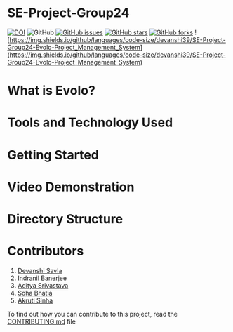# SE-Project-Group24
[![DOI](https://zenodo.org/badge/DOI/10.5281/zenodo.7155361.svg)](https://doi.org/10.5281/zenodo.7155361)
![GitHub](https://img.shields.io/github/license/devanshi39/SE-Project-Group24-Evolo-Project_Management_System)
[![GitHub issues](https://img.shields.io/github/issues/devanshi39/SE-Project-Group24-Evolo-Project_Management_System)](https://github.com/devanshi39/SE-Project-Group24-Evolo-Project_Management_System/issues)
[![GitHub stars](https://img.shields.io/github/stars/devanshi39/SE-Project-Group24-Evolo-Project_Management_System)](https://github.com/devanshi39/SE-Project-Group24-Evolo-Project_Management_System/stargazers)
[![GitHub forks](https://img.shields.io/github/forks/devanshi39/SE-Project-Group24-Evolo-Project_Management_System)](https://github.com/devanshi39/SE-Project-Group24-Evolo-Project_Management_System/network)
![https://img.shields.io/github/languages/code-size/devanshi39/SE-Project-Group24-Evolo-Project_Management_System](https://img.shields.io/github/languages/code-size/devanshi39/SE-Project-Group24-Evolo-Project_Management_System)

# What is Evolo?

# Tools and Technology Used

# Getting Started 

# Video Demonstration

# Directory Structure

# Contributors
1. [Devanshi Savla](https://github.com/devanshi39)
2. [Indranil Banerjee](https://github.com/indranil1)
3. [Aditya Srivastava](https://github.com/adityasvat)
4. [Soha Bhatia](https://github.com/Sohabhatia)
5. [Akruti Sinha](https://github.com/Akruti25)

To find out how you can contribute to this project, read the [CONTRIBUTING.md]() file